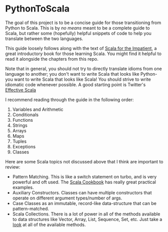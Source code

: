 PythonToScala
=============

The goal of this project is to be a concise guide for those transitioning from Python to Scala. This is by *no means* meant to be a complete guide to Scala, but rather some (hopefully) helpful snippets of code to help you translate between the two languages. 

This guide loosely follows along with the text of [Scala for the Impatient](http://www.horstmann.com/scala/index.html), a great introductory book for those learning Scala. You might find it helpful to read it alongside the chapters from this repo.

Note that in general, you should not try to directly translate idioms from one language to another; you don't want to write Scala that looks like Python- you want to write Scala that looks like Scala! You should strive to write idiomatic code whenever possible. A good starting point is Twitter's [Effective Scala](http://twitter.github.io/effectivescala/)

I recommend reading through the guide in the following order:

1. Variables and Arithmetic
2. Conditionals
3. Functions
4. Strings
5. Arrays
6. Maps
7. Tuples
8. Exceptions
9. Classes

Here are some Scala topics not discussed above that I think are important to review: 
* Pattern Matching. This is like a switch statement on turbo, and is very powerful and oft used. The [Scala Cookbook](http://shop.oreilly.com/product/0636920026914.do) has really great practical examples. 
* Auxiliary Constructors. Classes can have multiple constructors that operate on different argument types/number of args. 
* Case Classes as an immutable, record-like data-structure that can be pattern-matched.
* Scala Collections. There is a lot of power in all of the methods available to data structures like Vector, Array, List, Sequence, Set, etc. Just take a [look](http://www.scala-lang.org/api/current/index.html#scala.collection.Seq) at all of the available methods. 
